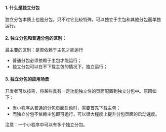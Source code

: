 <!--
 * @Descripttion: 打开koroFileHeader查看配置 进行设置: https://github.com/OBKoro1/koro1FileHeader/wiki/%E9%85%8D%E7%BD%AE
 * @version: April 2021 (version 1.56)
 * @Author: ZhangKe
 * @Date: 2022-06-05 17:47:56
 * @LastEditors: ZhangKe
 * @LastEditTime: 2022-06-05 18:00:10
 * @FilePath: \22_微信小程序\111_了解独立分包.md
-->
#### 1. 什么是独立分包
独立分包本质上也是分包，只不过它比较特殊，可以独立于主包和其他分包而单独运行。

#### 2. 独立分包和普通分包的区别：
最主要的区别：是否依赖于主包才能运行
* 普通分包必须依赖于主包才能运行；
* 独立分包可以在不下载主包的情况下，独立运行；

#### 3. 独立分包的应用场景
开发者可以按需，将某些具有一定功能独立性的页面配置到独立分包中。原因如下：
* 当小程序从普通的分包页面启动时，需要首先下载主包；
* 而独立分包不依赖主包即可运行，可以很大程度上提升分包页面的启动速度。

注意：一个小程序中可以有多个独立分包。